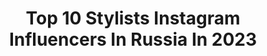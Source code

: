 ---
title: Top 10 Stylists Instagram Influencers In Russia In 2023
description: >-
  Find top stylists Instagram influencers in Russia in 2023. Most popular hashtags: #bibotta #stylist #fashion.
platform: Instagram
hits: 556
text_top: See the best Instagram accounts on inBeat.
text_bottom: Our platform holds 556 Instagram influencers like this in Russia for you to work with.
profiles:
  - username: "liliya_ismagilova"
    fullname: >-
      СТИЛИСТ LILIYA ISMAGILOVA
    bio: >-
      ▫️FASHION INFLUENCER / STYLIST Казань Москва Дубай Стамбул ▫️По поводу СОТРУДНИЧЕСТВА в ДИРЕКТ ▫️FOUNDER @by_liliya_ismagilova
    location: "Russia"
    followers: 68105
    engagement: 93
    commentsToLikes: 0.014670
    id: ck6ts5pax2wv40j71dkiy9wlz
    verified: false
    hashtags: "#stylist, #fashion, #fashionblogger, #styleblogger"
  - username: "ruslinka"
    fullname: >-
      Ruslana Karakhoeva
    bio: >-
      •Fashion stylist @fashionholism •Fashion journalist •Fashion blogger based in Belarus, Minsk
    location: "Russia"
    followers: 55242
    engagement: 337
    commentsToLikes: 0.060652
    id: ck5ccnv8thp580i11vrywbqbk
    verified: false
    hashtags: "#moetmoment"
  - username: "kate_rock666"
    fullname: >-
      Катя Рок, стилист
    bio: >-
      Stylist! YouTube channel - Kate Rock. Я - твой персональный стилист! Чайный сомелье, фанат Скандинавии, адепт уходовой косметики. О работе - сайт👇🏻
    location: "Russia"
    followers: 34357
    engagement: 587
    commentsToLikes: 0.055423
    id: ck0ucoxu9he520i1932zrg19t
    verified: false
    hashtags: "#uggineurope, #inweekday"
  - username: "bibottq"
    fullname: >-
      BIBOTTA
    bio: >-
      Founder of @bibotta_ Stylist @ninetyone #makefashionnotwar
    location: "Russia"
    followers: 17433
    engagement: 909
    commentsToLikes: 0.026190
    id: ck1365fzv4u2d0i1910o4ns4p
    verified: false
    hashtags: "#bibotta, #juzentertainment, #samsung, #ninetyone"
  - username: "bayagorbusha"
    fullname: >-
      Baya Gorbunova
    bio: >-
      •Vintage lover 💔 1/2 @mytrendygrandma •Stylist 👠 @by2stylists •Moscow,Russia
    location: "Russia"
    followers: 61307
    engagement: 728
    commentsToLikes: 0.016728
    id: ck15rsg3p9gwo0i19mf273mxr
    verified: false
    hashtags: "#uniqlo, #uniqloplusj, #bayarecommends"
  - username: "vladimir_official_moscow"
    fullname: >-
      ℙℝ𝕆ℕℂℍ𝔼𝕍 𝕍𝕃𝔸𝔻𝕀𝕄𝕀ℝ 😎 Hair color
    bio: >-
      ▣ 𝑴𝒐𝒔𝒄𝒐𝒘, 𝑹𝒖𝒔𝒔𝒊𝒂 🇷🇺 ▣ международный Hairdresser stylist-image maker ♛ ▣ консультация платная! 📝Контакты 👇 прайс все в ссылке депозитная система
    location: "Russia"
    followers: 13065
    engagement: 881
    commentsToLikes: 0.045477
    id: ck14kgt2qpg8i0i195w8p7y2b
    verified: false
    hashtags: ""
  - username: "alinakovaleva"
    fullname: >-
      Alina Kovaleva
    bio: >-
      Stylist Эксперт моды на TV Проекты для Vogue,Playboy,МТС,KIA,Kerastase, Валерия,Ханна,О.Бузова,Меладзе, А.Хилькевич,Blackstar
    location: "Russia"
    followers: 29604
    engagement: 237
    commentsToLikes: 0.117813
    id: ck0vzmd589t8b0i19jm9pis58
    verified: false
    hashtags: "#inspirarion"
  - username: "miss_bylucy"
    fullname: >-
      СТИЛИСТ & ЭСТЕТИЧЕСКИЙ МАНЬЯК
    bio: >-
      Люси Царан . STYLIST ❗️Мои сторис круче дорогих курсов ❗️Вожу по магазинам ❗️Раздаю стиль и настроение ❗️Стилизую фото и видео съёмки
    location: "Russia"
    followers: 20570
    engagement: 328
    commentsToLikes: 0.180030
    id: ck14joe12ldht0i19spyn1mih
    verified: false
    hashtags: "#stories, #goodmorning, #instagram"
  - username: "svetlana_khovrova"
    fullname: >-
      Svetlana Khovrova | Stylist
    bio: >-
      FASHION STYLIST ▪️Сотрудничество в direct ▪️Фото/видео без разрешения не использовать ⬇️Запись на КУРС по стилю⬇️
    location: "Russia"
    followers: 14134
    engagement: 735
    commentsToLikes: 0.051319
    id: ck0w1bcnyihq90i195071m1gh
    verified: false
    hashtags: ""
  - username: "andreevigor"
    fullname: >-
      Игорь Андреев
    bio: >-
      Stylist Designer @_vereja_ Co-founder @online.inside
    location: "Russia"
    followers: 23017
    engagement: 496
    commentsToLikes: 0.048146
    id: ck5hhjkmk8kb90i11dwxowre3
    verified: false
    hashtags: "#vereja, #km20"
---